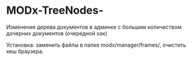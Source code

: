 MODx-TreeNodes-
===============
Изменение дерева документов в админке с большим количеством дочерних документов (очередной хак)

Установка: заменить файлы в папке modx/manager/frames/, очистить кеш браузера.
